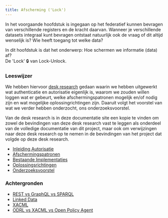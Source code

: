 ```yaml
---
title: Afscherming ('Lock')
---
```

In het voorgaande hoofdstuk is ingegaan op het federatief kunnen bevragen van verschillende
registers en de kracht daarvan. Wanneer je verschillende datasets integraal kunt bevragen ontstaat
natuurlijk ook de vraag of dit altijd wenselijk is? Wie heeft toegang tot welke data? 

In dit hoofdstuk is dat het onderwerp: Hoe schermen we informatie (data) af? <br>De 'Lock' :lock:
van Lock-Unlock.

### Leeswijzer

We hebben hiervoor [desk research](LockUnlock-DeskResearchAutorisatiev1.0-27102023.pdf) gedaan
waarin we hebben uitgewerkt wat authenticatie en autorisatie eigenlijk is, waarom we zouden willen
loggen wat er gebeurt, welke afschermingspatronen mogelijk en/of nodig zijn en wat mogelijke
oplossingrichtingen zijn. Daaruit volgt het voorstel van wat we verder hebben onderzocht, ons
onderzoeksvoorstel. 

Van de desk research is in deze documentatie site een kopie te vinden om zowel de bevindingen van
deze desk research vast te leggen als onderdeel van de volledige documentatie van dit project, maar
ook om verwijzingen naar deze desk research op te nemen in de bevindingen van het project dat volgde
op deze desk research.

- [Inleiding Autorisatie](./autorisatie.md)
- [Afschermingspatronen](./afschermingspatronen.md) 
- [Bestaande Implementaties](./bestaande-implementaties.md)
- [Oplossingsrichtingen](./oplossingsrichtingen.md)
- [Onderzoeksvoorstel](./onderzoeksvoorstel.md)

### Achtergronden

- [REST vs GraphQL vs SPARQL](../federatieve-bevraging/apis.md)
- [Linked Data](../federatieve-bevraging/linkeddata.md)
- [XACML](../achtergrond/auth-alternatieven.md#xacml)
- [ODRL vs XACML vs Open Policy Agent](../achtergrond/auth-alternatieven.md)

